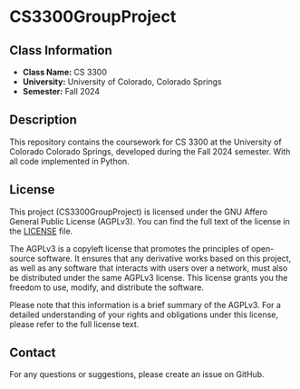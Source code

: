 # CS3300GroupProject

## Class Information
- **Class Name:** CS 3300
- **University:** University of Colorado, Colorado Springs
- **Semester:** Fall 2024

## Description
This repository contains the coursework for CS 3300 at the University of Colorado Colorado Springs, developed during the Fall 2024 semester. With all code implemented in Python.

## License
This project (CS3300GroupProject) is licensed under the GNU Affero General Public License (AGPLv3). You can find the full text of the license in the [LICENSE](License.md) file.

The AGPLv3 is a copyleft license that promotes the principles of open-source software. It ensures that any derivative works based on this project, as well as any software that interacts with users over a network, must also be distributed under the same AGPLv3 license. This license grants you the freedom to use, modify, and distribute the software.

Please note that this information is a brief summary of the AGPLv3. For a detailed understanding of your rights and obligations under this license, please refer to the full license text.

## Contact
For any questions or suggestions, please create an issue on GitHub.